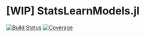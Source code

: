 # [WIP] StatsLearnModels.jl

[![Build Status](https://github.com/JuliaML/StatsLearnModels.jl/actions/workflows/CI.yml/badge.svg?branch=main)](https://github.com/JuliaML/StatsLearnModels.jl/actions/workflows/CI.yml?query=branch%3Amain)
[![Coverage](https://codecov.io/gh/JuliaML/StatsLearnModels.jl/branch/main/graph/badge.svg)](https://codecov.io/gh/JuliaML/StatsLearnModels.jl)
